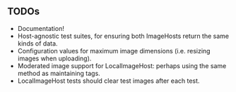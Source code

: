 ## TODOs
- Documentation!
- Host-agnostic test suites, for ensuring both ImageHosts return the same kinds of data.
- Configuration values for maximum image dimensions (i.e. resizing images when uploading).
- Moderated image support for LocalImageHost: perhaps using the same method as maintaining tags.
- LocalImageHost tests should clear test images after each test.